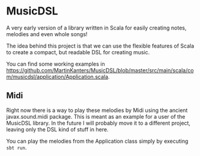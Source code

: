 # MusicDSL
A very early version of a library written in Scala for easily creating notes, melodies and even whole songs!

The idea behind this project is that we can use the flexible features of Scala to create a compact, but readable DSL for creating music.

You can find some working examples in https://github.com/MartinKanters/MusicDSL/blob/master/src/main/scala/com/musicdsl/application/Application.scala.

## Midi
Right now there is a way to play these melodies by Midi using the ancient javax.sound.midi package. 
This is meant as an example for a user of the MusicDSL library. In the future I will probably move it to a different project, leaving only the DSL kind of stuff in here.

You can play the melodies from the Application class simply by executing `sbt run`.
